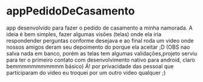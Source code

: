 # appPedidoDeCasamento
app desenvolvido para fazer o pedido de casamento a minha namorada. 
A ideia é bem simples, fazer algumas visões (telas) onde ela iria respondender perguntas conforme desejava 
e ao final roda um video onde nossos amigos deram seu depoimento do porque ela aceitar ;D 
(OBS nao salva nada em banco, porém as telas tem algumas validações,projeto serviu para ter o primeiro contato 
com desenvolvimento nativo para android, claro bemmmmmmmmmmm básico) 
Á! por privacidade das pessoal que participaram do video eu troquei por um outro video qualquer ;)
